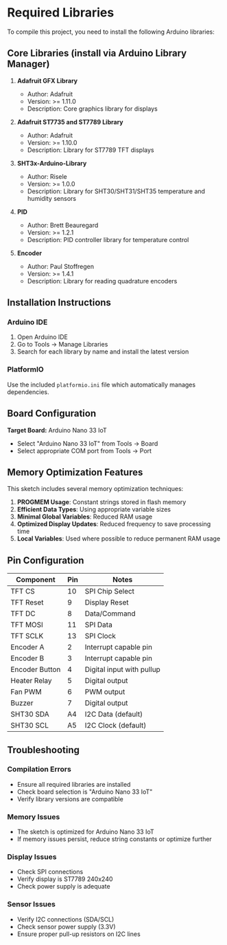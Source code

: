# Required Libraries

To compile this project, you need to install the following Arduino libraries:

## Core Libraries (install via Arduino Library Manager)

1. **Adafruit GFX Library**
   - Author: Adafruit
   - Version: >= 1.11.0
   - Description: Core graphics library for displays

2. **Adafruit ST7735 and ST7789 Library**
   - Author: Adafruit
   - Version: >= 1.10.0
   - Description: Library for ST7789 TFT displays

3. **SHT3x-Arduino-Library**
   - Author: Risele
   - Version: >= 1.0.0
   - Description: Library for SHT30/SHT31/SHT35 temperature and humidity sensors

4. **PID**
   - Author: Brett Beauregard
   - Version: >= 1.2.1
   - Description: PID controller library for temperature control

5. **Encoder**
   - Author: Paul Stoffregen
   - Version: >= 1.4.1
   - Description: Library for reading quadrature encoders

## Installation Instructions

### Arduino IDE
1. Open Arduino IDE
2. Go to Tools → Manage Libraries
3. Search for each library by name and install the latest version

### PlatformIO
Use the included `platformio.ini` file which automatically manages dependencies.

## Board Configuration

**Target Board:** Arduino Nano 33 IoT
- Select "Arduino Nano 33 IoT" from Tools → Board
- Select appropriate COM port from Tools → Port

## Memory Optimization Features

This sketch includes several memory optimization techniques:

1. **PROGMEM Usage**: Constant strings stored in flash memory
2. **Efficient Data Types**: Using appropriate variable sizes
3. **Minimal Global Variables**: Reduced RAM usage
4. **Optimized Display Updates**: Reduced frequency to save processing time
5. **Local Variables**: Used where possible to reduce permanent RAM usage

## Pin Configuration

| Component | Pin | Notes |
|-----------|-----|-------|
| TFT CS | 10 | SPI Chip Select |
| TFT Reset | 9 | Display Reset |
| TFT DC | 8 | Data/Command |
| TFT MOSI | 11 | SPI Data |
| TFT SCLK | 13 | SPI Clock |
| Encoder A | 2 | Interrupt capable pin |
| Encoder B | 3 | Interrupt capable pin |
| Encoder Button | 4 | Digital input with pullup |
| Heater Relay | 5 | Digital output |
| Fan PWM | 6 | PWM output |
| Buzzer | 7 | Digital output |
| SHT30 SDA | A4 | I2C Data (default) |
| SHT30 SCL | A5 | I2C Clock (default) |

## Troubleshooting

### Compilation Errors
- Ensure all required libraries are installed
- Check board selection is "Arduino Nano 33 IoT"
- Verify library versions are compatible

### Memory Issues
- The sketch is optimized for Arduino Nano 33 IoT
- If memory issues persist, reduce string constants or optimize further

### Display Issues
- Check SPI connections
- Verify display is ST7789 240x240
- Check power supply is adequate

### Sensor Issues
- Verify I2C connections (SDA/SCL)
- Check sensor power supply (3.3V)
- Ensure proper pull-up resistors on I2C lines